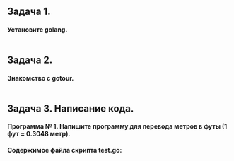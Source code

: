 ## **Задача 1.**
#### Установите golang. 
```

```
## **Задача 2.** 
#### Знакомство с gotour.
```

```
## Задача 3. Написание кода.
#### Программа № 1. Напишите программу для перевода метров в футы (1 фут = 0.3048 метр).
#### Содержимое файла скрипта test.go:
```

```

